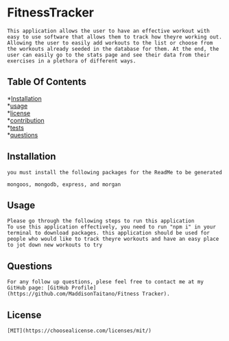 # FitnessTracker

    This application allows the user to have an effective workout with easy to use software that allows them to track how theyre working out. Allowing the user to easily add workouts to the list or choose from the workouts already seeded in the database for them. At the end, the user can easily go to the stats page and see their data from their exercises in a plethora of different ways.
    

## Table Of Contents

*[Installation](#installation) <br>
*[usage](#usage)<br>
*[license](#license)<br>
*[contribution](#contribution)<br>
*[tests](#tests)<br>
*[questions](#questions)<br>


## Installation
    you must install the following packages for the ReadMe to be generated

    mongoos, mongodb, express, and morgan 
    
## Usage
    Please go through the following steps to run this application 
    To use this application effectively, you need to run "npm i" in your terminal to download packages. this application should be used for people who would like to track theyre workouts and have an easy place to jot down new workouts to try

## Questions
    For any follow up questions, plese feel free to contact me at my GitHub page: [GitHub Profile](https://github.com/MaddisonTaitano/Fitness Tracker).
    
## License
    [MIT](https://choosealicense.com/licenses/mit/)
